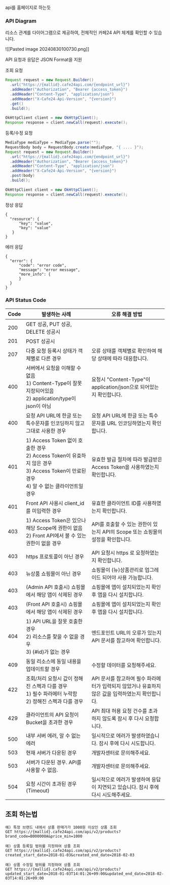 
api를  홈페이지로 하는듯

### API Diagram
리소스 관계를 다이어그램으로 제공하여, 전체적인 카페24 API 체계를 확인할 수 있습니다.

![[Pasted image 20240830100730.png]]


API 요청과 응답은 JSON Format을 지원

조회 요청

```java
Request request = new Request.Builder()
  .url("https://{mallid}.cafe24api.com/{endpoint_url}")
  .addHeader("Authorization", "Bearer {access_token}")
  .addHeader("Content-Type", "application/json")
  .addHeader("X-Cafe24-Api-Version", "{version}")
  .get()
  .build();
  
OkHttpClient client = new OkHttpClient();
Response response = client.newCall(request).execute();
```



등록/수정 요청
```java
MediaType mediaType = MediaType.parse("");
RequestBody body = RequestBody.create(mediaType, "{ .... }");
Request request = new Request.Builder()
  .url("https://{mallid}.cafe24api.com/{endpoint_url}")
  .addHeader("Authorization", "Bearer {access_token}")
  .addHeader("Content-Type", "application/json")
  .addHeader("X-Cafe24-Api-Version", "{version}")
  .post(body)
  .build();
  
OkHttpClient client = new OkHttpClient();
Response response = client.newCall(request).execute();
```



정상 응답


```
{
  "resource": {
      "key": "value",
      "key": "value"
   }
}
```


에러 응답 

```
{
  "error": {
      "code": "error code",
      "message": "error message",
      "more_info": {
      }
  }
}
```



### API Status Code

|Code|발생하는 사례|오류 해결 방법|
|---|---|---|
|200|GET 성공, PUT 성공, DELETE 성공시||
|201|POST 성공시||
|207|다중 요청 등록시 상태가 객체별로 다른 경우|오류 상태를 객체별로 확인하여 해당 상태에 따라 대응합니다.|
|400|서버에서 요청을 이해할 수 없음  <br>1) Content-Type이 잘못 지정되어있음  <br>2) application/type이 json이 아님|요청시 "Content-Type"이 application/json으로 되어있는지 확인합니다.|
|400|요청 API URL에 한글 또는 특수문자를 인코딩하지 않고 그대로 사용한 경우|요청 API URL에 한글 또는 특수문자를 URL 인코딩하였는지 확인합니다.|
|401|1) Access Token 없이 호출한 경우  <br>2) Access Token이 유효하지 않은 경우  <br>3) Access Token이 만료된 경우  <br>4) 알 수 없는 클라이언트일 경우|유효한 발급 절차에 따라 발급받은 Access Token을 사용하였는지 확인합니다.|
|401|Front API 사용시 client_id를 미입력한 경우|유효한 클라이언트 ID를 사용하였는지 확인합니다.|
|403|1) Access Token은 있으나 해당 Scope에 권한이 없음  <br>2) Front API에서 볼 수 있는 권한이 없을 경우|API를 호출할 수 있는 권한이 있는지 API의 Scope 또는 쇼핑몰의 설정을 확인합니다.|
|403|https 프로토콜이 아닌 경우|API 요청시 https 로 요청하였는지 확인합니다.|
|403|뉴상품 쇼핑몰이 아닌 경우|쇼핑몰이 (뉴)상품관리로 업그레이드 되어야 사용 가능합니다.|
|403|(Admin API 호출시) 쇼핑몰에서 해당 앱이 삭제된 경우|쇼핑몰에 앱이 설치되었는지 확인 후 앱을 다시 설치합니다.|
|403|(Front API 호출시) 쇼핑몰에서 해당 앱이 삭제된 경우|쇼핑몰에 앱이 설치되었는지 확인 후 앱을 다시 설치합니다.|
|404|1) API URL을 잘못 호출한 경우  <br>2) 리소스를 찾을 수 없을 경우  <br>3) {#id}가 없는 경우|엔드포인트 URL의 오류가 있는지 API 문서를 참고하여 확인합니다.|
|409|동일 리소스에 동일 내용을 업데이트할 경우|수정할 데이터를 요청해주세요.|
|422|조회/처리 요청시 값이 정해진 스펙과 다를 경우  <br>1) 필수 파라메터 누락함  <br>2) 정해진 스펙과 다를 경우|API 문서를 참고하여 필수 파라메터가 입력되지 않았거나 유효하지 않은 값을 입력하였는지 확인합니다.|
|429|클라이언트의 API 요청이 Bucket을 초과한 경우|API 최대 허용 요청 건수를 초과하지 않도록 잠시 후 다시 요청합니다.|
|500|내부 서버 에러, 알 수 없는 에러|일시적으로 에러가 발생하였습니다. 잠시 후에 다시 시도합니다.|
|503|현재 서버가 다운된 경우|개발자센터로 문의해주세요.|
|503|서버가 다운된 경우. API를 사용할 수 없음.|개발자센터로 문의해주세요.|
|504|요청 시간이 초과된 경우(Timeout)|일시적으로 에러가 발생하여 응답이 지연되고 있습니다. 잠시 후에 다시 시도해주세요.|


## 조회 하는법



```
예) 특정 브랜드 내에서 상품 판매가가 1000원 이상인 상품 조회
GET https://{mallid}.cafe24api.com/api/v2/products?brand_code=B000000A&price_min=1000

예) 상품 등록일 범위를 지정하여 상품 조회
GET https://{mallid}.cafe24api.com/api/v2/products?created_start_date=2018-01-03&created_end_date=2018-02-03

예) 상품 수정일 범위를 지정하여 상품 조회
GET https://{mallid}.cafe24api.com/api/v2/products?updated_start_date=2018-01-03T14:01:26+09:00&updated_end_date=2018-02-03T14:01:26+09:00
```



